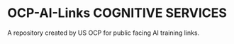 # OCP-AI-Links COGNITIVE SERVICES
A repository created by US OCP for public facing AI training links.  
